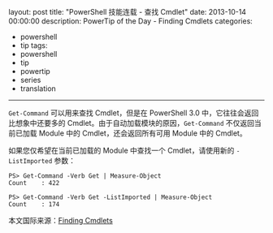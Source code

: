 layout: post
title: "PowerShell 技能连载 - 查找 Cmdlet"
date: 2013-10-14 00:00:00
description: PowerTip of the Day - Finding Cmdlets
categories:
- powershell
- tip
tags:
- powershell
- tip
- powertip
- series
- translation
---
`Get-Command` 可以用来查找 Cmdlet，但是在 PowerShell 3.0 中，它往往会返回比想象中还要多的 Cmdlet。由于自动加载模块的原因，`Get-Command` 不仅返回当前已加载 Module 中的 Cmdlet，还会返回所有可用 Module 中的 Cmdlet。

如果您仅希望在当前已加载的 Module 中查找一个 Cmdlet，请使用新的 `-ListImported` 参数：

	PS> Get-Command -Verb Get | Measure-Object
	Count    : 422
	
	PS> Get-Command -Verb Get -ListImported | Measure-Object
	Count    : 174

<!--more-->

本文国际来源：[Finding Cmdlets](http://powershell.com/cs/blogs/tips/default.aspx)
